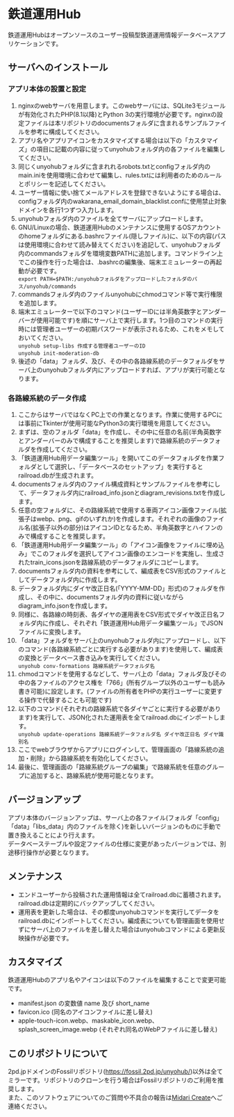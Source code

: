 # 鉄道運用Hub

鉄道運用Hubはオープンソースのユーザー投稿型鉄道運用情報データベースアプリケーションです。  


## サーバへのインストール

### アプリ本体の設置と設定

1. nginxのwebサーバを用意します。このwebサーバには、SQLite3モジュールが有効化されたPHP(8.1以降)とPython 3の実行環境が必要です。nginxの設定ファイルは本リポジトリのdocumentsフォルダに含まれるサンプルファイルを参考に構成してください。
2. アプリ名やアプリアイコンをカスタマイズする場合は以下の「カスタマイズ」の項目に記載の内容に従ってunyohubフォルダ内の各ファイルを編集してください。
3. 同じくunyohubフォルダに含まれれるrobots.txtとconfigフォルダ内のmain.iniを使用環境に合わせて編集し、rules.txtには利用者のためのルールとポリシーを記述してください。
4. ユーザー情報に使い捨てメールアドレスを登録できないようにする場合は、configフォルダ内のwakarana_email_domain_blacklist.confに使用禁止対象ドメインを各行1つずつ入力します。
5. unyohubフォルダ内のファイルを全てサーバにアップロードします。
6. GNU/Linuxの場合、鉄道運用Hubのメンテナンスに使用するOSアカウントのhomeフォルダにある.bashrcファイル(隠しファイル)に、以下の内容(パスは使用環境に合わせて読み替えてください)を追記して、unyohubフォルダ内のcommandsフォルダを環境変数PATHに追加します。コマンドライン上でこの操作を行った場合は、.bashrcの編集後、端末エミュレーターの再起動が必要です。  
    `export PATH=$PATH:/unyohubフォルダをアップロードしたフォルダのパス/unyohub/commands`
7. commandsフォルダ内のファイルunyohubにchmodコマンド等で実行権限を追加します。
8. 端末エミュレーターで以下のコマンド(ユーザーIDには半角英数字とアンダーバーが使用可能です)を順にサーバ上で実行します。1つ目のコマンドの実行時には管理者ユーザーの初期パスワードが表示されるため、これをメモしておいてください。  
    `unyohub setup-libs 作成する管理者ユーザーのID`  
    `unyohub init-moderation-db`
9. 後述の「data」フォルダ、及び、その中の各路線系統のデータフォルダをサーバ上のunyohubフォルダ内にアップロードすれば、アプリが実行可能となります。

### 各路線系統のデータ作成

1. ここからはサーバではなくPC上での作業となります。作業に使用するPCには事前にTkinterが使用可能なPython3の実行環境を用意してください。
2. まずは、空のフォルダ「data」を作成し、その中に任意の名前(半角英数字とアンダーバーのみで構成することを推奨します)で路線系統のデータフォルダを作成してください。
3. 「鉄道運用Hub用データ編集ツール」を開いてこのデータフォルダを作業フォルダとして選択し、「データベースのセットアップ」を実行するとrailroad.dbが生成されます。
4. documentsフォルダ内のファイル構成資料とサンプルファイルを参考にして、データフォルダ内にrailroad_info.jsonとdiagram_revisions.txtを作成します。
5. 任意の空フォルダに、その路線系統で使用する車両アイコン画像ファイル(拡張子はwebp、png、gifのいずれか)を作成します。それぞれの画像のファイル名(拡張子以外の部分)はアイコンIDとなるため、半角英数字とハイフンのみで構成することを推奨します。
6. 「鉄道運用Hub用データ編集ツール」の「アイコン画像をファイルに埋め込み」でこのフォルダを選択してアイコン画像のエンコードを実施し、生成されたtrain_icons.jsonを路線系統のデータフォルダにコピーします。
7. documentsフォルダ内の資料を参考にして、編成表をCSV形式のファイルとしてデータフォルダ内に作成します。
8. データフォルダ内にダイヤ改正日名(「YYYY-MM-DD」形式)のフォルダを作成し、その中に、documentsフォルダ内の資料に従いながらdiagram_info.jsonを作成します。
9. 同様に、各路線の時刻表、各ダイヤの運用表をCSV形式でダイヤ改正日名フォルダ内に作成し、それぞれ「鉄道運用Hub用データ編集ツール」でJSONファイルに変換します。
10. 「data」フォルダをサーバ上のunyohubフォルダ内にアップロードし、以下のコマンド(各路線系統ごとに実行する必要があります)を使用して、編成表の変換とデータベース書き込みを実行してください。  
    `unyohub conv-formations 路線系統データフォルダ名`
11. chmodコマンドを使用するなどして、サーバ上の「data」フォルダ及びその中の各ファイルのアクセス権を「766」(所有グループ以外のユーザーも読み書き可能)に設定します。(ファイルの所有者をPHPの実行ユーザーに変更する操作で代替することも可能です)
12. 以下のコマンド(それぞれの路線系統で各ダイヤごとに実行する必要があります)を実行して、JSON化された運用表を全てrailroad.dbにインポートします。  
    `unyohub update-operations 路線系統データフォルダ名 ダイヤ改正日名 ダイヤ識別名`
13. ここでwebブラウザからアプリにログインして、管理画面の「路線系統の追加・削除」から路線系統を有効化してください。
14. 最後に、管理画面の「路線系統グループの編集」で路線系統を任意のグループに追加すると、路線系統が使用可能となります。


## バージョンアップ

アプリ本体のバージョンアップは、サーバ上の各ファイル(フォルダ「config」「data」「libs_data」内のファイルを除く)を新しいバージョンのものに手動で置き換えることにより行えます。  
データベーステーブルや設定ファイルの仕様に変更があったバージョンでは、別途移行操作が必要となります。


## メンテナンス

- エンドユーザーから投稿された運用情報は全てrailroad.dbに蓄積されます。railroad.dbは定期的にバックアップしてください。
- 運用表を更新した場合は、その都度unyohubコマンドを実行してデータをrailroad.dbにインポートしてください。編成表についても管理画面を使用せずにサーバ上のファイルを差し替えた場合はunyohubコマンドによる更新反映操作が必要です。


## カスタマイズ

鉄道運用Hubのアプリ名やアイコンは以下のファイルを編集することで変更可能です。

- manifest.json の変数値 name 及び short_name
- favicon.ico (同名のアイコンファイルに差し替え)
- apple-touch-icon.webp、maskable_icon.webp、splash_screen_image.webp (それぞれ同名のWebPファイルに差し替え)


## このリポジトリについて

2pd.jpドメインのFossilリポジトリ(<https://fossil.2pd.jp/unyohub/>)以外は全てミラーです。リポジトリのクローンを行う場合はFossilリポジトリのご利用を推奨します。  
また、このソフトウェアについてのご質問や不具合の報告は[Midari Create](https://create.2pd.jp/)へご連絡ください。
